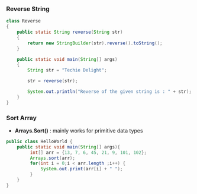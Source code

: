### Reverse String

```Java
class Reverse
{
	public static String reverse(String str)
	{
		return new StringBuilder(str).reverse().toString();
	}

	public static void main(String[] args)
	{
		String str = "Techie Delight";

		str = reverse(str);

		System.out.println("Reverse of the given string is : " + str);
	}
}
```
### Sort Array
* **Arrays.Sort()** : mainly works for primitive data types

```Java
public class HelloWorld {
	public static void main(String[] args){
		 int[] arr = {13, 7, 6, 45, 21, 9, 101, 102};
		 Arrays.sort(arr);
		 for(int i = 0;i < arr.length ;i++) {
			 System.out.print(arr[i] + " ");
		 }
	}
}
```
